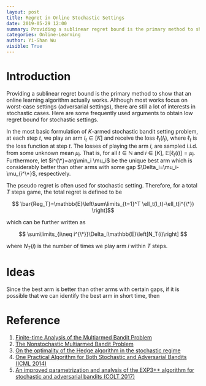 ```yaml
---
layout: post
title: Regret in Online Stochastic Settings
date: 2019-05-29 12:00
summary: Providing a sublinear regret bound is the primary method to show that an online learning algorithm actually works. Although most works focus on adversarial settings, there are still a lot of interests in stochastic cases. Here are some frequently used arguments to obtain low regret bound for stochastic settings.
categories: Online-Learning
author: Yi-Shan Wu
visible: True
---
```


# Introduction

Providing a sublinear regret bound is the primary method to show that an online learning algorithm actually works. Although most works focus on worst-case settings (adversarial settings), there are still a lot of interests in stochastic cases. Here are some frequently used arguments to obtain low regret bound for stochastic settings.

In the most basic formulation of $K$-armed stochastic bandit setting problem, at each step $t$, we play an arm $I_t\in [K]$ and receive the loss $\ell_t(I_t)$, where $\ell_t$ is the loss function at step $t$. The losses of playing the arm $i$, are sampled i.i.d. from some unknown mean $\mu_i$. That is, for all $t\in \mathbb{N}$ and $i\in [K]$, $\mathbb{E}\left[\ell_t(i)\right]=\mu_i$. Furthermore, let $i^{\*}=arg\min_i \mu_i$ be the unique best arm which is considerably better than other arms with some gap $\Delta_i=\mu_i-\mu_{i^\*}$, respectively.

The pseudo regret is often used for stochastic setting. Therefore, for a total $T$ steps game, the total regret is defined to be

$$ \bar{Reg_T}=\mathbb{E}\left\sum\limits_{t=1}^T \ell_t(I_t)-\ell_t(i^{\*}) \right]$$

which can be further written as

$$ \sum\limits_{i\neq i^{\*}}\Delta_i\mathbb{E}\left[N_T(i)\right]  $$

where $N_T(i)$ is the number of times we play arm $i$ within $T$ steps.


# Ideas

Since the best arm is better than other arms with certain gaps, if it is possible that we can identify the best arm in short time, then 








# Reference

1. [Finite-time Analysis of the Multiarmed Bandit Problem](https://link.springer.com/article/10.1023/A:1013689704352)
1. [The Nonstochastic Multiarmed Bandit Problem](https://epubs.siam.org/doi/abs/10.1137/S0097539701398375?casa_token=zXo4I7PhVt0AAAAA:eImrtCW6kfJqiLcIzNRUCpoedDQOCxJ8VQYMbHXB4t9Ca9jR7Gvxf6ONMP2O8S3tvo_K0VqRi3dU)
1. [On the optimality of the Hedge algorithm in the stochastic regime](https://arxiv.org/abs/1809.01382)
1. [One Practical Algorithm for Both Stochastic and Adversarial Bandits (ICML 2014)](http://proceedings.mlr.press/v32/seldinb14.html)
1. [An improved parametrization and analysis of the EXP3++ algorithm for stochastic and adversarial bandits (COLT 2017)](https://arxiv.org/abs/1702.06103)



